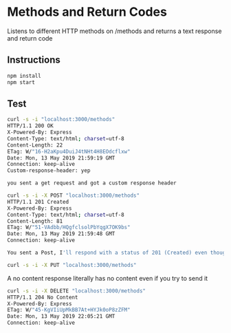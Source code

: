 # Methods and Return Codes

Listens to different HTTP methods on /methods and returns a text response and return code

## Instructions

```sh
npm install
npm start
```

## Test

```sh
curl -s -i "localhost:3000/methods"
HTTP/1.1 200 OK
X-Powered-By: Express
Content-Type: text/html; charset=utf-8
Content-Length: 22
ETag: W/"16-H2aKpu4DuiJ4tNHt4H8EOdcflxw"
Date: Mon, 13 May 2019 21:59:19 GMT
Connection: keep-alive
Custom-response-header: yep

you sent a get request and got a custom response header
```

```sh
curl -s -i -X POST "localhost:3000/methods"
HTTP/1.1 201 Created
X-Powered-By: Express
Content-Type: text/html; charset=utf-8
Content-Length: 81
ETag: W/"51-VAdbb/HQgfclsolPbYqgX7OK9bs"
Date: Mon, 13 May 2019 21:59:48 GMT
Connection: keep-alive

You sent a Post, I'll respond with a status of 201 (Created) even though I didn't
```

```sh
curl -s -i -X PUT "localhost:3000/methods"
```

A no content response literally has no content even if you try to send it

```sh
curl -s -i -X DELETE "localhost:3000/methods"
HTTP/1.1 204 No Content
X-Powered-By: Express
ETag: W/"45-KgVIiUpMkBB7At+HYJk0oP8zZFM"
Date: Mon, 13 May 2019 22:05:21 GMT
Connection: keep-alive
```